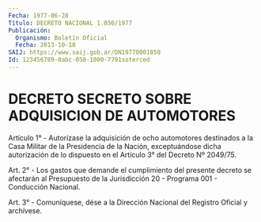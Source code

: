 ```yaml
---
Fecha: 1977-06-28
Título: DECRETO NACIONAL 1.850/1977
Publicación:
  Organismo: Boletín Oficial
  Fecha: 2013-10-18
SAIJ: https://www.saij.gob.ar/DN19770001850
Id: 123456789-0abc-058-1000-7791soterced
---
```

# DECRETO SECRETO SOBRE ADQUISICION DE AUTOMOTORES

<a id="1"></a>
Artículo 1° - Autorízase la adquisición de ocho automotores destinados a la Casa Militar de la Presidencia de la Nación, exceptuándose dicha autorización de lo dispuesto en el Artículo 3° del Decreto Nº 2049/75.

<a id="2"></a>
Art. 2° - Los gastos que demande el cumplimiento del presente decreto se afectarán al Presupuesto de la Jurisdicción 20 - Programa 001 - Conducción Nacional.

<a id="3"></a>
Art. 3° - Comuníquese, dése a la Dirección Nacional del Registro Oficial y archívese.